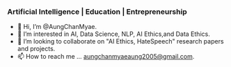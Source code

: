 ### Artificial Intelligence | Education | Entrepreneurship

- 👋 Hi, I’m @AungChanMyae.
- 👀 I’m interested in AI, Data Science, NLP, AI Ethics,and Data Ethics.
- 💞️ I’m looking to collaborate on "AI Ethics, HateSpeech" research papers and projects.
- 📫 How to reach me ... aungchanmyaeaung2005@gmail.com.




